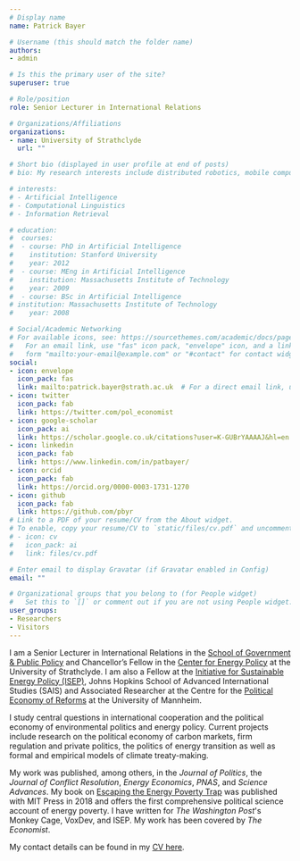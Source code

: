 ```yaml
---
# Display name
name: Patrick Bayer

# Username (this should match the folder name)
authors:
- admin

# Is this the primary user of the site?
superuser: true

# Role/position
role: Senior Lecturer in International Relations

# Organizations/Affiliations
organizations:
- name: University of Strathclyde
  url: ""

# Short bio (displayed in user profile at end of posts)
# bio: My research interests include distributed robotics, mobile computing and programmable matter.

# interests:
# - Artificial Intelligence
# - Computational Linguistics
# - Information Retrieval

# education:
#  courses:
#  - course: PhD in Artificial Intelligence
#    institution: Stanford University
#    year: 2012
#  - course: MEng in Artificial Intelligence
#    institution: Massachusetts Institute of Technology
#    year: 2009
#  - course: BSc in Artificial Intelligence
# institution: Massachusetts Institute of Technology
#    year: 2008

# Social/Academic Networking
# For available icons, see: https://sourcethemes.com/academic/docs/page-builder/#icons
#   For an email link, use "fas" icon pack, "envelope" icon, and a link in the
#   form "mailto:your-email@example.com" or "#contact" for contact widget.
social:
- icon: envelope
  icon_pack: fas
  link: mailto:patrick.bayer@strath.ac.uk  # For a direct email link, use "mailto:test@example.org".
- icon: twitter
  icon_pack: fab
  link: https://twitter.com/pol_economist
- icon: google-scholar
  icon_pack: ai
  link: https://scholar.google.co.uk/citations?user=K-GUBrYAAAAJ&hl=en
- icon: linkedin
  icon_pack: fab
  link: https://www.linkedin.com/in/patbayer/  
- icon: orcid
  icon_pack: fab
  link: https://orcid.org/0000-0003-1731-1270
- icon: github
  icon_pack: fab
  link: https://github.com/pbyr
# Link to a PDF of your resume/CV from the About widget.
# To enable, copy your resume/CV to `static/files/cv.pdf` and uncomment the lines below.
# - icon: cv
#   icon_pack: ai
#   link: files/cv.pdf

# Enter email to display Gravatar (if Gravatar enabled in Config)
email: ""

# Organizational groups that you belong to (for People widget)
#   Set this to `[]` or comment out if you are not using People widget.
user_groups:
- Researchers
- Visitors
---
```


I am a Senior Lecturer in International Relations in the [School of Government & Public Policy](https://www.strath.ac.uk/humanities/governmentpublicpolicy/) and Chancellor’s Fellow in the [Center for Energy Policy](https://www.strath.ac.uk/humanities/centreforenergypolicy/) at the University of Strathclyde. I am also a Fellow at the [Initiative for Sustainable Energy Policy (ISEP)](https://sais-isep.org/), Johns Hopkins School of Advanced International Studies (SAIS) and Associated Researcher at the Centre for the [Political Economy of Reforms](https://reforms.uni-mannheim.de/) at the University of Mannheim.

I study central questions in international cooperation and the political economy of environmental politics and energy policy. Current projects include research on the political economy of carbon markets, firm regulation and private politics, the politics of energy transition as well as formal and empirical models of climate treaty-making.

My work was published, among others, in the *Journal of Politics*, the *Journal of Conflict Resolution*, *Energy Economics*, *PNAS*, and *Science Advances*. My book on [Escaping the Energy Poverty Trap](https://mitpress.mit.edu/books/escaping-energy-poverty-trap) was published with MIT Press in 2018 and offers the first comprehensive political science account of energy poverty. I have written for *The Washington Post*'s Monkey Cage, VoxDev, and ISEP. My work has been covered by *The Economist*.

My contact details can be found in my [CV here](https://www.dropbox.com/s/6npjw6ccyv34ymn/CV_BAYER_current.pdf?dl=0).
